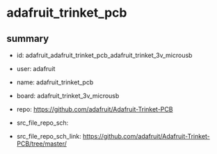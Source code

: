 # adafruit_trinket_pcb
 
## summary 
* id: adafruit_adafruit_trinket_pcb_adafruit_trinket_3v_microusb
* user: adafruit
* name: adafruit_trinket_pcb
* board: adafruit_trinket_3v_microusb
* repo: https://github.com/adafruit/Adafruit-Trinket-PCB



* src_file_repo_sch: 
* src_file_repo_sch_link: https://github.com/adafruit/Adafruit-Trinket-PCB/tree/master/






